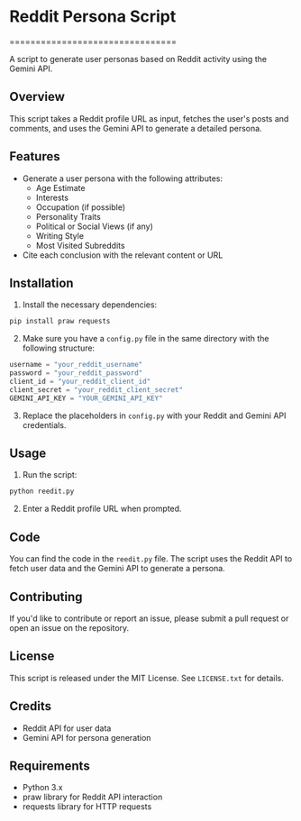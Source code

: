 # Reddit Persona Script
================================

A script to generate user personas based on Reddit activity using the Gemini API.

## Overview

This script takes a Reddit profile URL as input, fetches the user's posts and comments, and uses the Gemini API to generate a detailed persona.

## Features

* Generate a user persona with the following attributes:
  * Age Estimate
  * Interests
  * Occupation (if possible)
  * Personality Traits
  * Political or Social Views (if any)
  * Writing Style
  * Most Visited Subreddits
* Cite each conclusion with the relevant content or URL

## Installation

1. Install the necessary dependencies:
```bash
pip install praw requests
```
2. Make sure you have a `config.py` file in the same directory with the following structure:
```python
username = "your_reddit_username"
password = "your_reddit_password"
client_id = "your_reddit_client_id"
client_secret = "your_reddit_client_secret"
GEMINI_API_KEY = "YOUR_GEMINI_API_KEY"
```
3. Replace the placeholders in `config.py` with your Reddit and Gemini API credentials.

## Usage

1. Run the script:
```bash
python reedit.py
```
2. Enter a Reddit profile URL when prompted.

## Code

You can find the code in the `reedit.py` file. The script uses the Reddit API to fetch user data and the Gemini API to generate a persona.

## Contributing

If you'd like to contribute or report an issue, please submit a pull request or open an issue on the repository.

## License

This script is released under the MIT License. See `LICENSE.txt` for details.

## Credits

* Reddit API for user data
* Gemini API for persona generation

## Requirements

* Python 3.x
* praw library for Reddit API interaction
* requests library for HTTP requests
